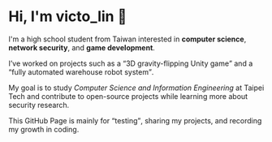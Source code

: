 <html>
  <body>
    <h1>Hi, I'm victo_lin 👋</h1>
    <p>
      I'm a high school student from Taiwan interested in 
      <b>computer science</b>, <b>network security</b>, and <b>game development</b>.
    </p>
    <p>
      I’ve worked on projects such as a <q>3D gravity-flipping Unity game</q> 
      and a <q>fully automated warehouse robot system</q>.  
    </p>
    <p>
      My goal is to study <i>Computer Science and Information Engineering</i> at Taipei Tech 
      and contribute to open-source projects while learning more about security research.  
    </p>
    <p>
      This GitHub Page is mainly for <q>testing</q>, sharing my projects, 
      and recording my growth in coding.  
    </p>
  </body>
</html>
